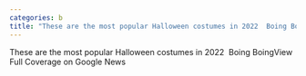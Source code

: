 ```yaml
---
categories: b
title: "These are the most popular Halloween costumes in 2022  Boing Boing"
---
```

These are the most popular Halloween costumes in 2022&nbsp;&nbsp;Boing BoingView Full Coverage on Google News